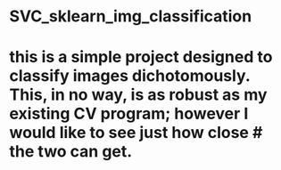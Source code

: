 # SVC_sklearn_img_classification
# this is a simple project designed to classify images dichotomously. This, in no way, is as robust as my existing CV program; however I would like to see just how close # the two can get.
